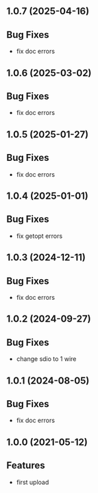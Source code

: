 ## 1.0.7 (2025-04-16)

## Bug Fixes

- fix doc errors

## 1.0.6 (2025-03-02)

## Bug Fixes

- fix doc errors

## 1.0.5 (2025-01-27)

## Bug Fixes

- fix doc errors

## 1.0.4 (2025-01-01)

## Bug Fixes

- fix getopt errors

## 1.0.3 (2024-12-11)

## Bug Fixes

- fix doc errors

## 1.0.2 (2024-09-27)

## Bug Fixes

- change sdio to 1 wire

## 1.0.1 (2024-08-05)

## Bug Fixes

- fix doc errors

## 1.0.0 (2021-05-12)

## Features

- first upload

